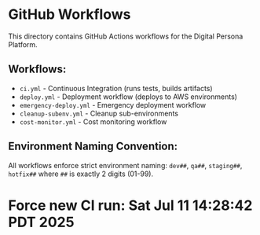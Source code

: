 # GitHub Workflows

This directory contains GitHub Actions workflows for the Digital Persona Platform.

## Workflows:

- `ci.yml` - Continuous Integration (runs tests, builds artifacts)
- `deploy.yml` - Deployment workflow (deploys to AWS environments)
- `emergency-deploy.yml` - Emergency deployment workflow
- `cleanup-subenv.yml` - Cleanup sub-environments
- `cost-monitor.yml` - Cost monitoring workflow

## Environment Naming Convention:

All workflows enforce strict environment naming: `dev##`, `qa##`, `staging##`, `hotfix##` where `##` is exactly 2 digits (01-99).

# Force new CI run: Sat Jul 11 14:28:42 PDT 2025

